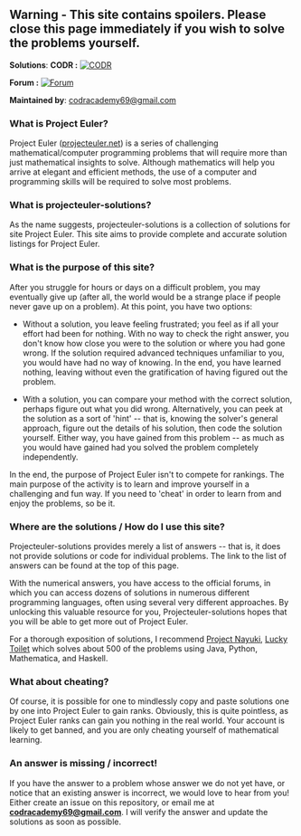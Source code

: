 ## **Warning - This site contains spoilers. Please close this page immediately if you wish to solve the problems yourself.**

**Solutions**:  **CODR :** [![CODR](https://img.shields.io/badge/CODR-yellow?logo=github&logoColor=black&label=Solutions&labelColor=white)](https://github.com/codr07/Project-Euler-Solusions/blob/main/solutions.md)

**Forum :** [![Forum](https://img.shields.io/badge/Forum-orange?logo=livechat&logoColor=black)](https://www.tapatalk.com/groups/eulersolutionsfr/)

**Maintained by**: codracademy69@gmail.com

### What is Project Euler?

Project Euler ([projecteuler.net](http://projecteuler.net)) is a series of challenging mathematical/computer programming problems that will require more than just mathematical insights to solve. Although mathematics will help you arrive at elegant and efficient methods, the use of a computer and programming skills will be required to solve most problems.

### What is projecteuler-solutions?

As the name suggests, projecteuler-solutions is a collection of solutions for site Project Euler. This site aims to provide complete and accurate solution listings for Project Euler.

### What is the purpose of this site?

After you struggle for hours or days on a difficult problem, you may eventually give up (after all, the world would be a strange place if people never gave up on a problem). At this point, you have two options:

* Without a solution, you leave feeling frustrated; you feel as if all your effort had been for nothing. With no way to check the right answer, you don't know how close you were to the solution or where you had gone wrong. If the solution required advanced techniques unfamiliar to you, you would have had no way of knowing. In the end, you have learned nothing, leaving without even the gratification of having figured out the problem.


* With a solution, you can compare your method with the correct solution, perhaps figure out what you did wrong. Alternatively, you can peek at the solution as a sort of 'hint' -- that is, knowing the solver's general approach, figure out the details of his solution, then code the solution yourself. Either way, you have gained from this problem -- as much as you would have gained had you solved the problem completely independently.

In the end, the purpose of Project Euler isn't to compete for rankings. The main purpose of the activity is to learn and improve yourself in a challenging and fun way. If you need to 'cheat' in order to learn from and enjoy the problems, so be it.

### Where are the solutions / How do I use this site?

Projecteuler-solutions provides merely a list of answers -- that is, it does not provide solutions or code for individual problems. The link to the list of answers can be found at the top of this page.

With the numerical answers, you have access to the official forums, in which you can access dozens of solutions in numerous different programming languages, often using several very different approaches. By unlocking this valuable resource for you, Projecteuler-solutions hopes that you will be able to get more out of Project Euler.

For a thorough exposition of solutions, I recommend [Project Nayuki](https://www.nayuki.io/page/project-euler-solutions), [Lucky Toilet](https://github.com/codracademy/project_euler/blob/master/Solutions.md) which solves about 500 of the problems using Java, Python, Mathematica, and Haskell.

### What about cheating?

Of course, it is possible for one to mindlessly copy and paste solutions one by one into Project Euler to gain ranks. Obviously, this is quite pointless, as Project Euler ranks can gain you nothing in the real world. Your account is likely to get banned, and you are only cheating yourself of mathematical learning.

### An answer is missing / incorrect!

If you have the answer to a problem whose answer we do not yet have, or notice that an existing answer is incorrect, we would love to hear from you! Either create an issue on this repository, or email me at **codracademy69@gmail.com**. I will verify the answer and update the solutions as soon as possible.
